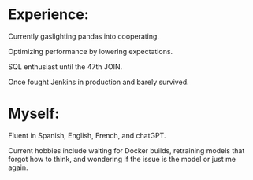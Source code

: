 

# Experience:

Currently gaslighting pandas into cooperating.

Optimizing performance by lowering expectations.


SQL enthusiast until the 47th JOIN.

Once fought Jenkins in production and barely survived.


# Myself:

Fluent in Spanish, English, French, and chatGPT.

Current hobbies include waiting for Docker builds, retraining models that forgot how to think, and wondering if the issue is the model or just me again.


